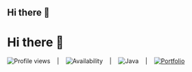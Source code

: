 ## Hi there 👋

# Hi there 👋

![Profile views](https://komarev.com/ghpvc/?username=Sour4vS&color=blue) &nbsp;&nbsp;&nbsp;|&nbsp;&nbsp;&nbsp; ![Availability](https://img.shields.io/badge/Status-Active-green) &nbsp;&nbsp;&nbsp;|&nbsp;&nbsp;&nbsp; ![Java](https://img.shields.io/badge/Java-Expert-orange) &nbsp;&nbsp;&nbsp;|&nbsp;&nbsp;&nbsp; [![Portfolio](https://img.shields.io/badge/Portfolio-Visit-blue)](https://your-portfolio-link.com)


<!--
**Sour4vS/Sour4vS** is a ✨ _special_ ✨ repository because its `README.md` (this file) appears on your GitHub profile.

Here are some ideas to get you started:

- 🔭 I’m currently working on ...
- 🌱 I’m currently learning ...
- 👯 I’m looking to collaborate on ...
- 🤔 I’m looking for help with ...
- 💬 Ask me about ...
- 📫 How to reach me: ...
- 😄 Pronouns: ...
- ⚡ Fun fact: ...
-->

